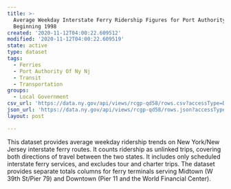 ```yaml
---
title: >-
  Average Weekday Interstate Ferry Ridership Figures for Port Authority 
  Beginning 1998
created: '2020-11-12T04:00:22.609512'
modified: '2020-11-12T04:00:22.609519'
state: active
type: dataset
tags:
  - Ferries
  - Port Authority Of Ny Nj
  - Transit
  - Transportation
groups:
  - Local Government
csv_url: 'https://data.ny.gov/api/views/rcgp-qd58/rows.csv?accessType=DOWNLOAD'
json_url: 'https://data.ny.gov/api/views/rcgp-qd58/rows.json?accessType=DOWNLOAD'
layout: post

---
```

This dataset provides average weekday ridership trends on New York/New Jersey interstate ferry routes.   It counts ridership as unlinked trips, covering both directions of travel between the two states.  It includes only scheduled interstate ferry services, and excludes tour and charter trips.  The dataset provides separate totals columns for ferry terminals serving Midtown (W 39th St/Pier 79) and Downtown (Pier 11 and the World Financial Center).
